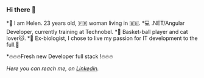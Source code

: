 ### Hi there 👋

*👩 I am Helen. 23 years old, 🇫🇷 woman living in 🇧🇪. 
*💻 .NET/Angular Developer, currently training at Technobel.
*🏀 Basket-ball player and cat lover🐱.
*🦋 Ex-biologist, I chose to live my passion for IT development to the full.🚀

*🔥🔥🔥Fresh new Developer full stack !🔥🔥🔥

*Here you can reach me, on [Linkedin](www.linkedin.com/in/hélène-léonard-072219184/).*

<!--
**Helene-Pro/Helene-Pro** is a ✨ _special_ ✨ repository because its `README.md` (this file) appears on your GitHub profile.

Here are some ideas to get you started:

- 🔭 I’m currently working on ...
- 🌱 I’m currently learning ...
- 👯 I’m looking to collaborate on ...
- 🤔 I’m looking for help with ...
- 💬 Ask me about ...
- 📫 How to reach me: ...
- 😄 Pronouns: ...
- ⚡ Fun fact: ...
-->

